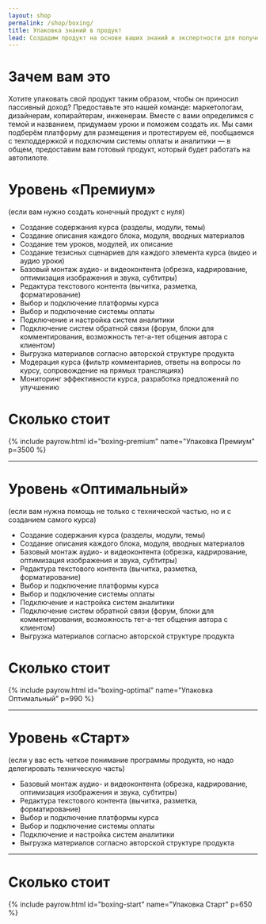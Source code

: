 ```yaml
---
layout: shop
permalink: /shop/boxing/
title: Упаковка знаний в продукт
lead: Создадим продукт на основе ваших знаний и экспертности для получения постоянного пассивного дохода
---
```


# **Зачем вам это**

Хотите упаковать свой продукт таким образом, чтобы он приносил пассивный доход? Предоставьте это нашей команде: маркетологам, дизайнерам, копирайтерам, инженерам. Вместе с вами определимся с темой и названием, придумаем уроки и поможем создать их. Мы сами подберём платформу для размещения и протестируем её, пообщаемся с техподдержкой и подключим системы оплаты и аналитики — в общем, предоставим вам готовый продукт, который будет работать на автопилоте.

# **Уровень «Премиум»**

(если вам нужно создать конечный продукт с нуля)

- Создание содержания курса (разделы, модули, темы)
- Создание описания каждого блока, модуля, вводных материалов
- Создание тем уроков, модулей, их описание
- Создание тезисных сценариев для каждого элемента курса (видео и аудио уроки)
- Базовый монтаж аудио- и видеоконтента (обрезка, кадрирование, оптимизация изображения и звука, субтитры)
- Редактура текстового контента (вычитка, разметка, форматирование)
- Выбор и подключение платформы курса
- Выбор и подключение системы оплаты
- Подключение и настройка систем аналитики
- Подключение систем обратной связи (форум, блоки для комментирования, возможность тет-а-тет общения автора с клиентом)
- Выгрузка материалов согласно авторской структуре продукта
- Модерация курса (фильтр комментариев, ответы на вопросы по курсу, сопровождение на прямых трансляциях)
- Мониторинг эффективности курса, разработка предложений по улучшению

# **Сколько стоит**

{% include payrow.html id="boxing-premium" name="Упаковка Премиум" p=3500 %}

---

# **Уровень «Оптимальный»**

(если вам нужна помощь не только с технической частью, но и с созданием самого курса)

- Создание содержания курса (разделы, модули, темы)
- Создание описания каждого блока, модуля, вводных материалов
- Базовый монтаж аудио- и видеоконтента (обрезка, кадрирование, оптимизация изображения и звука, субтитры)
- Редактура текстового контента (вычитка, разметка, форматирование)
- Выбор и подключение платформы курса
- Выбор и подключение системы оплаты
- Подключение и настройка систем аналитики
- Подключение систем обратной связи (форум, блоки для комментирования, возможность тет-а-тет общения автора с клиентом)
- Выгрузка материалов согласно авторской структуре продукта

# **Сколько стоит**

{% include payrow.html id="boxing-optimal" name="Упаковка Оптимальный" p=990 %}

---

# **Уровень «Старт»**

(если у вас есть четкое понимание программы продукта, но надо делегировать техническую часть)

- Базовый монтаж аудио- и видеоконтента (обрезка, кадрирование, оптимизация изображения и звука, субтитры)
- Редактура текстового контента (вычитка, разметка, форматирование)
- Выбор и подключение платформы курса
- Выбор и подключение системы оплаты
- Подключение и настройка систем аналитики
- Выгрузка материалов согласно авторской структуре продукта

---

# **Сколько стоит**

{% include payrow.html id="boxing-start" name="Упаковка Старт" p=650 %}
